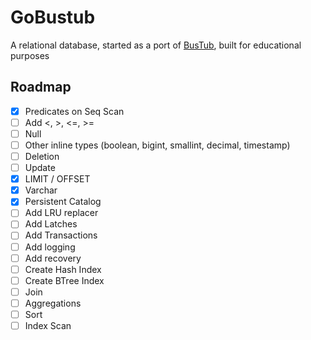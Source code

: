 # GoBustub

A relational database, started as a port of [BusTub](https://github.com/cmu-db/bustub), built for educational purposes

## Roadmap

- [x] Predicates on Seq Scan
- [ ] Add <, >, <=, >=
- [ ] Null
- [ ] Other inline types (boolean, bigint, smallint, decimal, timestamp)
- [ ] Deletion
- [ ] Update
- [x] LIMIT / OFFSET
- [x] Varchar
- [x] Persistent Catalog
- [ ] Add LRU replacer
- [ ] Add Latches
- [ ] Add Transactions
- [ ] Add logging
- [ ] Add recovery
- [ ] Create Hash Index
- [ ] Create BTree Index
- [ ] Join
- [ ] Aggregations
- [ ] Sort
- [ ] Index Scan
